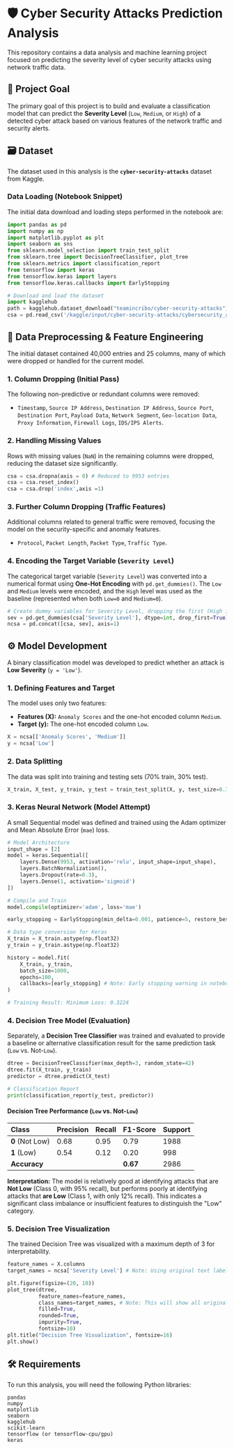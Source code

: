 # 🛡️ Cyber Security Attacks Prediction Analysis

This repository contains a data analysis and machine learning project focused on predicting the severity level of cyber security attacks using network traffic data.

## 🎯 Project Goal

The primary goal of this project is to build and evaluate a classification model that can predict the **Severity Level** (`Low`, `Medium`, or `High`) of a detected cyber attack based on various features of the network traffic and security alerts.

## 🗃️ Dataset

The dataset used in this analysis is the **`cyber-security-attacks`** dataset from Kaggle.

### Data Loading (Notebook Snippet)

The initial data download and loading steps performed in the notebook are:

```python
import pandas as pd
import numpy as np
import matplotlib.pyplot as plt
import seaborn as sns
from sklearn.model_selection import train_test_split
from sklearn.tree import DecisionTreeClassifier, plot_tree
from sklearn.metrics import classification_report
from tensorflow import keras
from tensorflow.keras import layers
from tensorflow.keras.callbacks import EarlyStopping

# Download and load the dataset
import kagglehub
path = kagglehub.dataset_download("teamincribo/cyber-security-attacks")
csa = pd.read_csv('/kaggle/input/cyber-security-attacks/cybersecurity_attacks.csv')
```

## 🧹 Data Preprocessing & Feature Engineering

The initial dataset contained 40,000 entries and 25 columns, many of which were dropped or handled for the current model.

### 1\. Column Dropping (Initial Pass)

The following non-predictive or redundant columns were removed:

  * `Timestamp`, `Source IP Address`, `Destination IP Address`, `Source Port`, `Destination Port`, `Payload Data`, `Network Segment`, `Geo-location Data`, `Proxy Information`, `Firewall Logs`, `IDS/IPS Alerts`.

### 2\. Handling Missing Values

Rows with missing values (`NaN`) in the remaining columns were dropped, reducing the dataset size significantly.

```python
csa = csa.dropna(axis = 0) # Reduced to 9953 entries
csa = csa.reset_index()
csa = csa.drop('index',axis =1)
```

### 3\. Further Column Dropping (Traffic Features)

Additional columns related to general traffic were removed, focusing the model on the security-specific and anomaly features.

  * `Protocol`, `Packet Length`, `Packet Type`, `Traffic Type`.

### 4\. Encoding the Target Variable (`Severity Level`)

The categorical target variable (`Severity Level`) was converted into a numerical format using **One-Hot Encoding** with `pd.get_dummies()`. The `Low` and `Medium` levels were encoded, and the `High` level was used as the baseline (represented when both `Low=0` and `Medium=0`).

```python
# Create dummy variables for Severity Level, dropping the first (High is the baseline)
sev = pd.get_dummies(csa['Severity Level'], dtype=int, drop_first=True)
ncsa = pd.concat([csa, sev], axis=1)
```

## ⚙️ Model Development

A binary classification model was developed to predict whether an attack is **Low Severity** (`y = 'Low'`).

### 1\. Defining Features and Target

The model uses only two features:

  * **Features (X):** `Anomaly Scores` and the one-hot encoded column `Medium`.
  * **Target (y):** The one-hot encoded column `Low`.

<!-- end list -->

```python
X = ncsa[['Anomaly Scores', 'Medium']]
y = ncsa['Low']
```

### 2\. Data Splitting

The data was split into training and testing sets (70% train, 30% test).

```python
X_train, X_test, y_train, y_test = train_test_split(X, y, test_size=0.30, random_state=42)
```

### 3\. Keras Neural Network (Model Attempt)

A small Sequential model was defined and trained using the Adam optimizer and Mean Absolute Error (`mae`) loss.

```python
# Model Architecture
input_shape = [2]
model = keras.Sequential([
    layers.Dense(9953, activation='relu', input_shape=input_shape),
    layers.BatchNormalization(),
    layers.Dropout(rate=0.3),
    layers.Dense(1, activation='sigmoid')
])

# Compile and Train
model.compile(optimizer='adam', loss='mae')

early_stopping = EarlyStopping(min_delta=0.001, patience=5, restore_best_weights=True)

# Data type conversion for Keras
X_train = X_train.astype(np.float32)
y_train = y_train.astype(np.float32)

history = model.fit(
    X_train, y_train,
    batch_size=1000,
    epochs=100,
    callbacks=[early_stopping] # Note: Early stopping warning in notebook due to missing 'val_loss'
)

# Training Result: Minimum Loss: 0.3224
```

### 4\. Decision Tree Model (Evaluation)

Separately, a **Decision Tree Classifier** was trained and evaluated to provide a baseline or alternative classification result for the same prediction task (`Low` vs. Not-`Low`).

```python
dtree = DecisionTreeClassifier(max_depth=3, random_state=42)
dtree.fit(X_train, y_train)
predictor = dtree.predict(X_test)

# Classification Report
print(classification_report(y_test, predictor))
```

#### Decision Tree Performance (`Low` vs. Not-`Low`)

| Class | Precision | Recall | F1-Score | Support |
| :--- | :--- | :--- | :--- | :--- |
| **0** (Not Low) | 0.68 | 0.95 | 0.79 | 1988 |
| **1** (Low) | 0.54 | 0.12 | 0.20 | 998 |
| **Accuracy** | | | **0.67** | 2986 |

**Interpretation:** The model is relatively good at identifying attacks that are **Not Low** (Class 0, with 95% recall), but performs poorly at identifying attacks that **are Low** (Class 1, with only 12% recall). This indicates a significant class imbalance or insufficient features to distinguish the "Low" category.

### 5\. Decision Tree Visualization

The trained Decision Tree was visualized with a maximum depth of 3 for interpretability.

```python
feature_names = X.columns
target_names = ncsa['Severity Level'] # Note: Using original text labels for context

plt.figure(figsize=(20, 10))
plot_tree(dtree,
          feature_names=feature_names,
          class_names=target_names, # Note: This will show all original severity levels, though the model predicts only 'Low' (1) or 'Not-Low' (0)
          filled=True,
          rounded=True,
          impurity=True,
          fontsize=10)
plt.title("Decision Tree Visualization", fontsize=16)
plt.show()
```

## 🛠️ Requirements

To run this analysis, you will need the following Python libraries:

```
pandas
numpy
matplotlib
seaborn
kagglehub
scikit-learn
tensorflow (or tensorflow-cpu/gpu)
keras
```
